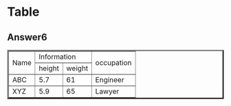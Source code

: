 <!DOCTYPE html>
<html lang="en">
<head>
    <meta charset="UTF-8">
    <meta name="viewport" content="width=device-width, initial-scale=1.0">
    <title>Document</title>
</head>
<body>
    <h1>Table</h1>
    <h2>Answer6</h2>
    <table border="3">
        <tbody>
            <tr>
                <td rowspan="2">Name</td>
                <td colspan="2">Information</td>
                <td rowspan="2">occupation</td>
            </tr>
            <tr>
                <td>height</td>
                <td>weight</td>
            </tr>
            <tr>
                <td>ABC</td>
                <td>5.7</td>
                <td>61</td>
                <td>Engineer</td>
            </tr>
            <tr>
                <td>XYZ</td>
                <td>5.9</td>
                <td>65</td>
                <td>Lawyer</td>
            </tr>
        </tbody>
    </table>
</body>
</html>

